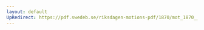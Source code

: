 ```yaml
---
layout: default
UpRedirect: https://pdf.swedeb.se/riksdagen-motions-pdf/1870/mot_1870__ak__00026/mot_1870__ak__00026_003.pdf
---
```

